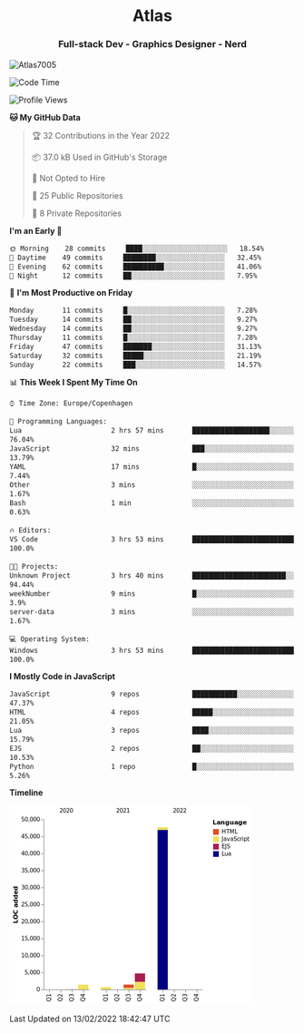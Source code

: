 <h1 align="center">Atlas</h1>
<h3 align="center">Full-stack Dev - Graphics Designer - Nerd</h3>

<p><img align="center" src="https://github-readme-stats.vercel.app/api/top-langs?username=Atlas7005&show_icons=true&locale=en&layout=compact" alt="Atlas7005" /></p>

<!--START_SECTION:waka-->
![Code Time](http://img.shields.io/badge/Code%20Time-470%20hrs%2051%20mins-blue)

![Profile Views](http://img.shields.io/badge/Profile%20Views-33-blue)

**🐱 My GitHub Data** 

> 🏆 32 Contributions in the Year 2022
 > 
> 📦 37.0 kB Used in GitHub's Storage 
 > 
> 🚫 Not Opted to Hire
 > 
> 📜 25 Public Repositories 
 > 
> 🔑 8 Private Repositories  
 > 
**I'm an Early 🐤** 

```text
🌞 Morning    28 commits     ████░░░░░░░░░░░░░░░░░░░░░   18.54% 
🌆 Daytime    49 commits     ████████░░░░░░░░░░░░░░░░░   32.45% 
🌃 Evening    62 commits     ██████████░░░░░░░░░░░░░░░   41.06% 
🌙 Night      12 commits     ██░░░░░░░░░░░░░░░░░░░░░░░   7.95%

```
📅 **I'm Most Productive on Friday** 

```text
Monday       11 commits     █░░░░░░░░░░░░░░░░░░░░░░░░   7.28% 
Tuesday      14 commits     ██░░░░░░░░░░░░░░░░░░░░░░░   9.27% 
Wednesday    14 commits     ██░░░░░░░░░░░░░░░░░░░░░░░   9.27% 
Thursday     11 commits     █░░░░░░░░░░░░░░░░░░░░░░░░   7.28% 
Friday       47 commits     ███████░░░░░░░░░░░░░░░░░░   31.13% 
Saturday     32 commits     █████░░░░░░░░░░░░░░░░░░░░   21.19% 
Sunday       22 commits     ███░░░░░░░░░░░░░░░░░░░░░░   14.57%

```


📊 **This Week I Spent My Time On** 

```text
⌚︎ Time Zone: Europe/Copenhagen

💬 Programming Languages: 
Lua                      2 hrs 57 mins       ███████████████████░░░░░░   76.04% 
JavaScript               32 mins             ███░░░░░░░░░░░░░░░░░░░░░░   13.79% 
YAML                     17 mins             █░░░░░░░░░░░░░░░░░░░░░░░░   7.44% 
Other                    3 mins              ░░░░░░░░░░░░░░░░░░░░░░░░░   1.67% 
Bash                     1 min               ░░░░░░░░░░░░░░░░░░░░░░░░░   0.63%

🔥 Editors: 
VS Code                  3 hrs 53 mins       █████████████████████████   100.0%

🐱‍💻 Projects: 
Unknown Project          3 hrs 40 mins       ███████████████████████░░   94.44% 
weekNumber               9 mins              █░░░░░░░░░░░░░░░░░░░░░░░░   3.9% 
server-data              3 mins              ░░░░░░░░░░░░░░░░░░░░░░░░░   1.67%

💻 Operating System: 
Windows                  3 hrs 53 mins       █████████████████████████   100.0%

```

**I Mostly Code in JavaScript** 

```text
JavaScript               9 repos             ███████████░░░░░░░░░░░░░░   47.37% 
HTML                     4 repos             █████░░░░░░░░░░░░░░░░░░░░   21.05% 
Lua                      3 repos             ████░░░░░░░░░░░░░░░░░░░░░   15.79% 
EJS                      2 repos             ██░░░░░░░░░░░░░░░░░░░░░░░   10.53% 
Python                   1 repo              █░░░░░░░░░░░░░░░░░░░░░░░░   5.26%

```


**Timeline**

![Chart not found](https://raw.githubusercontent.com/Atlas7005/Atlas7005/master/charts/bar_graph.png) 


 Last Updated on 13/02/2022 18:42:47 UTC
<!--END_SECTION:waka-->
